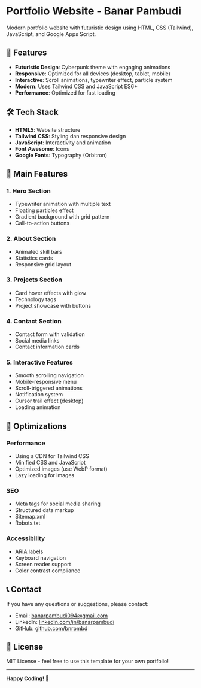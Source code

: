 # Portfolio Website - Banar Pambudi

Modern portfolio website with futuristic design using HTML, CSS (Tailwind), JavaScript, and Google Apps Script.

## 🚀 Features

- **Futuristic Design**: Cyberpunk theme with engaging animations
- **Responsive**: Optimized for all devices (desktop, tablet, mobile)
- **Interactive**: Scroll animations, typewriter effect, particle system
- **Modern**: Uses Tailwind CSS and JavaScript ES6+
- **Performance**: Optimized for fast loading

## 🛠️ Tech Stack

- **HTML5**: Website structure
- **Tailwind CSS**: Styling dan responsive design
- **JavaScript**: Interactivity and animation
- **Font Awesome**: Icons
- **Google Fonts**: Typography (Orbitron)

## 🎨 Main Features

### 1. Hero Section
- Typewriter animation with multiple text
- Floating particles effect
- Gradient background with grid pattern
- Call-to-action buttons

### 2. About Section
- Animated skill bars
- Statistics cards
- Responsive grid layout

### 3. Projects Section
- Card hover effects with glow
- Technology tags
- Project showcase with buttons

### 4. Contact Section
- Contact form with validation
- Social media links
- Contact information cards

### 5. Interactive Features
- Smooth scrolling navigation
- Mobile-responsive menu
- Scroll-triggered animations
- Notification system
- Cursor trail effect (desktop)
- Loading animation

## 🎯 Optimizations

### Performance
- Using a CDN for Tailwind CSS
- Minified CSS and JavaScript
- Optimized images (use WebP format)
- Lazy loading for images

### SEO
- Meta tags for social media sharing
- Structured data markup
- Sitemap.xml
- Robots.txt

### Accessibility
- ARIA labels
- Keyboard navigation
- Screen reader support
- Color contrast compliance

## 📞 Contact

If you have any questions or suggestions, please contact:

- Email: banarpambudi094@gmail.com
- LinkedIn: [linkedin.com/in/banarpambudi](https://linkedin.com/in/banarpambudi)
- GitHub: [github.com/bnrpmbd](https://github.com/bnrpmbd)

## 📄 License

MIT License - feel free to use this template for your own portfolio!

---

**Happy Coding! 🚀**

